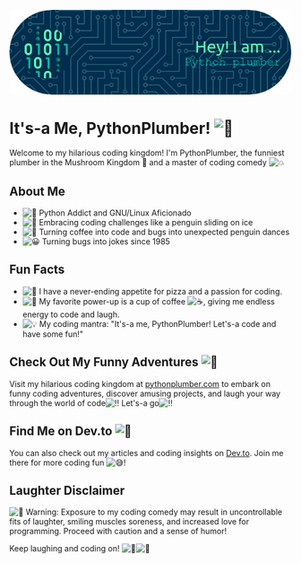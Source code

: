 <p align="center">
  <img src="https://github.com/PythonPlumber/PythonPlumber/blob/c4016b02956e36e42e50adbf7b17c9d41dbf1a2b/img/github-header-image.png">
  <br>
</p>

# It's-a Me, PythonPlumber! <img src="https://fonts.gstatic.com/s/e/notoemoji/latest/1f37b/512.gif" alt="🍻" width="32" height="32">

Welcome to my hilarious coding kingdom! I'm PythonPlumber, the funniest plumber in the Mushroom Kingdom 🍄 and a master of coding comedy <img src="https://fonts.gstatic.com/s/e/notoemoji/latest/1f4a5/512.gif" alt="💥" width="14" height="14">

## About Me

- <img src="https://fonts.gstatic.com/s/e/notoemoji/latest/1f40d/512.gif" alt="🐍" width="15" height="15"> Python Addict and GNU/Linux Aficionado
- <img src="https://fonts.gstatic.com/s/e/notoemoji/latest/1f31f/512.gif" alt="🌟" width="15" height="15"> Embracing coding challenges like a penguin sliding on ice
- <img src="https://fonts.gstatic.com/s/e/notoemoji/latest/1f389/512.gif" alt="🎉" width="15" height="15"> Turning coffee into code and bugs into unexpected penguin dances
- <img src="https://fonts.gstatic.com/s/e/notoemoji/latest/1f600/512.gif" alt="😀" width="15" height="15"> Turning bugs into jokes since 1985

## Fun Facts

- <img src="https://fonts.gstatic.com/s/e/notoemoji/latest/1f37f/512.gif" alt="🍿" width="15" height="15"> I have a never-ending appetite for pizza and a passion for coding.
- <img src="https://fonts.gstatic.com/s/e/notoemoji/latest/1f31f/512.gif" alt="🌟" width="15" height="15"> My favorite power-up is a cup of coffee <img src="https://fonts.gstatic.com/s/e/notoemoji/latest/2615/512.gif" alt="☕" width="15" height="15">, giving me endless energy to code and laugh.
- <img src="https://fonts.gstatic.com/s/e/notoemoji/latest/1f4a1/512.gif" alt="💡" width="15" height="15"> My coding mantra: "It's-a me, PythonPlumber! Let's-a code and have some fun!"

## Check Out My Funny Adventures <img src="https://fonts.gstatic.com/s/e/notoemoji/latest/1f377/512.gif" alt="🍷" width="32" height="32">

Visit my hilarious coding kingdom at [pythonplumber.com](https://pythonplumber.com/) to embark on funny coding adventures, discover amusing projects, and laugh your way through the world of code<img src="https://fonts.gstatic.com/s/e/notoemoji/latest/203c_fe0f/512.gif" alt="‼" width="15" height="15"> Let's-a go<img src="https://fonts.gstatic.com/s/e/notoemoji/latest/203c_fe0f/512.gif" alt="‼" width="15" height="15">

## Find Me on Dev.to <img src="https://fonts.gstatic.com/s/e/notoemoji/latest/1f996/512.gif" alt="🦖" width="32" height="32">

You can also check out my articles and coding insights on [Dev.to](https://dev.to/pythonplumber). Join me there for more coding fun <img src="https://fonts.gstatic.com/s/e/notoemoji/latest/1f605/512.gif" alt="😅" width="15" height="15">!

## Laughter Disclaimer

<img src="https://fonts.gstatic.com/s/e/notoemoji/latest/1f6a8/512.gif" alt="🚨" width="15" height="15"> Warning: Exposure to my coding comedy may result in uncontrollable fits of laughter, smiling muscles soreness, and increased love for programming. Proceed with caution and a sense of humor!

Keep laughing and coding on! <img src="https://fonts.gstatic.com/s/e/notoemoji/latest/1f389/512.gif" alt="🎉" width="15" height="15"><img src="https://fonts.gstatic.com/s/e/notoemoji/latest/1f4ab/512.gif" alt="💫" width="15" height="15">
